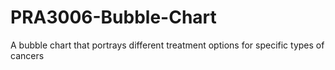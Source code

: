 # PRA3006-Bubble-Chart
A bubble chart that portrays different treatment options for specific types of cancers
